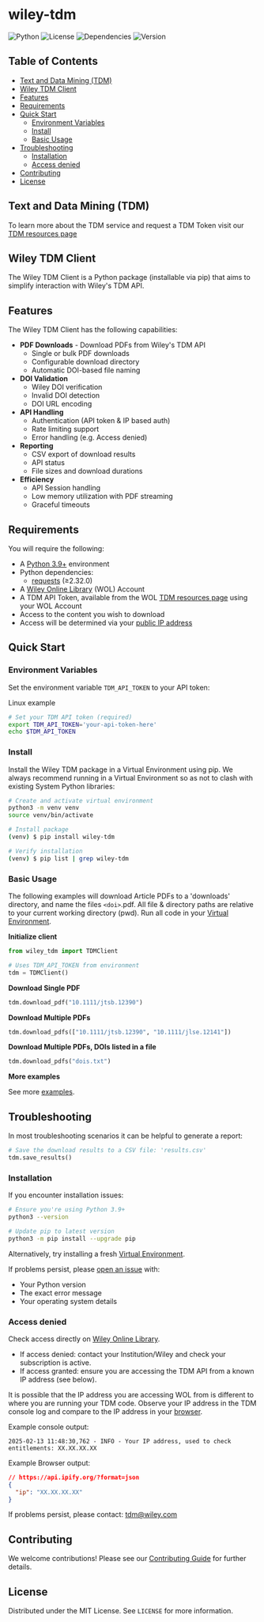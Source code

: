 # wiley-tdm

![Python](https://img.shields.io/badge/python-v3.9+-blue.svg)
![License](https://img.shields.io/badge/license-MIT-green.svg)
![Dependencies](https://img.shields.io/badge/dependencies-1-brightgreen)
![Version](https://img.shields.io/badge/version-1.0.0-blue)

## Table of Contents
- [Text and Data Mining (TDM)](#text-and-data-mining-tdm)
- [Wiley TDM Client](#wiley-tdm-client)
- [Features](#features)
- [Requirements](#requirements)
- [Quick Start](#quick-start)
  - [Environment Variables](#environment-variables)
  - [Install](#install)
  - [Basic Usage](#basic-usage)
- [Troubleshooting](#troubleshooting)
  - [Installation](#installation)
  - [Access denied](#access-denied)
- [Contributing](#contributing)
- [License](#license)

## Text and Data Mining (TDM)

To learn more about the TDM service and request a TDM Token visit our [TDM resources page](https://onlinelibrary.wiley.com/library-info/resources/text-and-datamining)

## Wiley TDM Client

The Wiley TDM Client is a Python package (installable via pip) that aims to simplify interaction with Wiley's TDM API. 

## Features

The Wiley TDM Client has the following capabilities:

* **PDF Downloads** - Download PDFs from Wiley's TDM API
  * Single or bulk PDF downloads
  * Configurable download directory
  * Automatic DOI-based file naming
* **DOI Validation**
  * Wiley DOI verification
  * Invalid DOI detection
  * DOI URL encoding
* **API Handling**
  * Authentication (API token & IP based auth)
  * Rate limiting support 
  * Error handling (e.g. Access denied)
* **Reporting**
  * CSV export of download results
  * API status
  * File sizes and download durations
* **Efficiency**
  * API Session handling
  * Low memory utilization with PDF streaming
  * Graceful timeouts

## Requirements

You will require the following:

* A [Python 3.9+](https://www.python.org/downloads/) environment
* Python dependencies:
  * [requests](https://requests.readthedocs.io/) (≥2.32.0)
* A [Wiley Online Library](https://onlinelibrary.wiley.com/) (WOL) Account
* A TDM API Token, available from the WOL [TDM resources page](https://onlinelibrary.wiley.com/library-info/resources/text-and-datamining) using your WOL Account
* Access to the content you wish to download
* Access will be determined via your [public IP address](https://api.ipify.org/?format=json)

## Quick Start

### Environment Variables

Set the environment variable `TDM_API_TOKEN` to your API token:

Linux example
```bash
# Set your TDM API token (required)
export TDM_API_TOKEN='your-api-token-here'
echo $TDM_API_TOKEN
```

### Install

Install the Wiley TDM package in a Virtual Environment using pip. We always recommend running in a Virtual Environment so as not to clash with existing System Python libraries:

```bash
# Create and activate virtual environment
python3 -m venv venv
source venv/bin/activate

# Install package
(venv) $ pip install wiley-tdm

# Verify installation
(venv) $ pip list | grep wiley-tdm
```

### Basic Usage

The following examples will download Article PDFs to a 'downloads' directory, and name the files `<doi>`.pdf. All file & directory paths are relative to your current working directory (pwd). Run all code in your [Virtual Environment](#install).

**Initialize client**
```python
from wiley_tdm import TDMClient

# Uses TDM_API_TOKEN from environment
tdm = TDMClient()
```

**Download Single PDF**
```python
tdm.download_pdf("10.1111/jtsb.12390")
```

**Download Multiple PDFs**
```python
tdm.download_pdfs(["10.1111/jtsb.12390", "10.1111/jlse.12141"])
```

**Download Multiple PDFs, DOIs listed in a file**
```python
tdm.download_pdfs("dois.txt")
```

**More examples**

See more [examples](examples/).

## Troubleshooting

In most troubleshooting scenarios it can be helpful to generate a report:

```python
# Save the download results to a CSV file: 'results.csv'
tdm.save_results()
```

### Installation

If you encounter installation issues:

```bash
# Ensure you're using Python 3.9+
python3 --version

# Update pip to latest version
python3 -m pip install --upgrade pip
```

Alternatively, try installing a fresh [Virtual Environment](#install).

If problems persist, please [open an issue](https://github.com/WileyLabs/tdm-client/issues) with:
- Your Python version
- The exact error message
- Your operating system details

### Access denied

Check access directly on [Wiley Online Library](https://onlinelibrary.wiley.com/).
- If access denied: contact your Institution/Wiley and check your subscription is active.
- If access granted: ensure you are accessing the TDM API from a known IP address (see below).

It is possible that the IP address you are accessing WOL from is different to where you are running your TDM code. Observe your IP address in the TDM console log and compare to the IP address in your [browser](https://api.ipify.org?format=json).

Example console output:
```
2025-02-13 11:48:30,762 - INFO - Your IP address, used to check entitlements: XX.XX.XX.XX
```

Example Browser output:

```json
// https://api.ipify.org/?format=json
{
  "ip": "XX.XX.XX.XX"
}
```

If problems persist, please contact: tdm@wiley.com

## Contributing

We welcome contributions! Please see our [Contributing Guide](CONTRIBUTING.md) for further details.

## License

Distributed under the MIT License. See `LICENSE` for more information.
